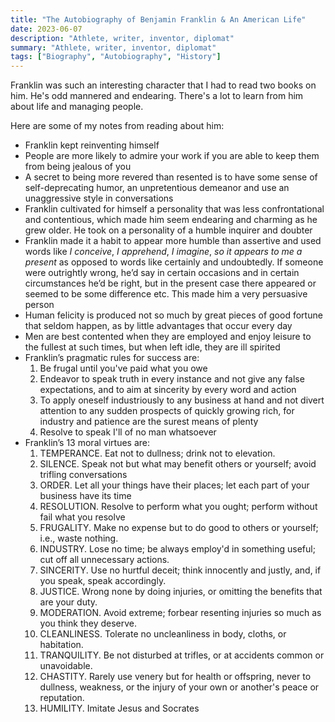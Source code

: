```yaml
---
title: "The Autobiography of Benjamin Franklin & An American Life"
date: 2023-06-07
description: "Athlete, writer, inventor, diplomat"
summary: "Athlete, writer, inventor, diplomat"
tags: ["Biography", "Autobiography", "History"]
---
```


Franklin was such an interesting character that I had to read two books on him.
He's odd mannered and endearing. There's a lot to learn from him about life and
managing people.

Here are some of my notes from reading about him:

- Franklin kept reinventing himself
- People are more likely to admire your work if you are able to keep them from being jealous of you
- A secret to being more revered than resented is to have some sense of self-deprecating humor, an unpretentious demeanor and use an unaggressive style in conversations
- Franklin cultivated for himself a personality that was less confrontational and contentious, which made him seem endearing and charming as he grew older. He took on a personality of a humble inquirer and doubter
- Franklin made it a habit to appear more humble than assertive and used words like _I conceive_, _I apprehend_, _I imagine_, _so it appears to me a present_ as opposed to words like certainly and undoubtedly. If someone were outrightly wrong, he’d say in certain occasions and in certain circumstances he’d be right, but in the present case there appeared or seemed to be some difference etc. This made him a very persuasive person
- Human felicity is produced not so much by great pieces of good fortune that seldom happen, as by little advantages that occur every day
- Men are best contented when they are employed and enjoy leisure to the fullest at such times, but when left idle, they are ill spirited
- Franklin’s pragmatic rules for success are:
  1. Be frugal until you've paid what you owe
  2. Endeavor to speak truth in every instance and not give any false expectations, and to aim at sincerity by every word and action
  3. To apply oneself industriously to any business at hand and not divert attention to any sudden prospects of quickly growing rich, for industry and patience are the surest means of plenty
  4. Resolve to speak I'll of no man whatsoever
- Franklin’s 13 moral virtues are:
  1. TEMPERANCE. Eat not to dullness; drink not to elevation.
  2. SILENCE. Speak not but what may benefit others or yourself; avoid trifling conversations
  3. ORDER. Let all your things have their places; let each part of your business have its time
  4. RESOLUTION. Resolve to perform what you ought; perform without fail what you resolve
  5. FRUGALITY. Make no expense but to do good to others or yourself; i.e., waste nothing.
  6. INDUSTRY. Lose no time; be always employ'd in something useful; cut off all unnecessary actions.
  7. SINCERITY. Use no hurtful deceit; think innocently and justly, and, if you speak, speak accordingly.
  8. JUSTICE. Wrong none by doing injuries, or omitting the benefits that are your duty.
  9. MODERATION. Avoid extreme; forbear resenting injuries so much as you think they deserve.
  10. CLEANLINESS. Tolerate no uncleanliness in body, cloths, or habitation.
  11. TRANQUILITY. Be not disturbed at trifles, or at accidents common or unavoidable.
  12. CHASTITY. Rarely use venery but for health or offspring, never to dullness, weakness, or the injury of your own or another's peace or reputation.
  13. HUMILITY. Imitate Jesus and Socrates
